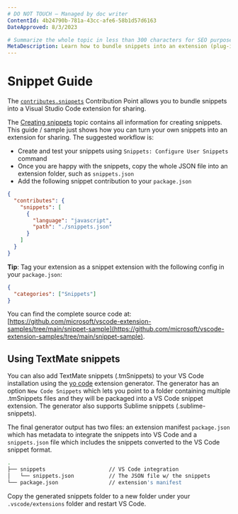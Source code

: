 ```yaml
---
# DO NOT TOUCH — Managed by doc writer
ContentId: 4b24790b-781a-43cc-afe6-58b1d57d6163
DateApproved: 8/3/2023

# Summarize the whole topic in less than 300 characters for SEO purpose
MetaDescription: Learn how to bundle snippets into an extension (plug-in) for Visual Studio Code
---
```


# Snippet Guide

The [`contributes.snippets`](/api/references/contribution-points#contributes.snippets) Contribution Point allows you to bundle snippets into a Visual Studio Code extension for sharing.

The [Creating snippets](https://code.visualstudio.com/docs/editor/userdefinedsnippets#_creating-your-own-snippets) topic contains all information for creating snippets. This guide / sample just shows how you can turn your own snippets into an extension for sharing. The suggested workflow is:

- Create and test your snippets using `Snippets: Configure User Snippets` command
- Once you are happy with the snippets, copy the whole JSON file into an extension folder, such as `snippets.json`
- Add the following snippet contribution to your `package.json`

```json
{
  "contributes": {
    "snippets": [
      {
        "language": "javascript",
        "path": "./snippets.json"
      }
    ]
  }
}
```

**Tip**: Tag your extension as a snippet extension with the following config in your `package.json`:

```json
{
  "categories": ["Snippets"]
}
```

You can find the complete source code at: [https://github.com/microsoft/vscode-extension-samples/tree/main/snippet-sample](https://github.com/microsoft/vscode-extension-samples/tree/main/snippet-sample).

## Using TextMate snippets

You can also add TextMate snippets (.tmSnippets) to your VS Code installation using the [yo code](/api/get-started/your-first-extension) extension generator. The generator has an option `New Code Snippets` which lets you point to a folder containing multiple .tmSnippets files and they will be packaged into a VS Code snippet extension. The generator also supports Sublime snippets (.sublime-snippets).

The final generator output has two files: an extension manifest `package.json` which has metadata to integrate the snippets into VS Code and a `snippets.json` file which includes the snippets converted to the VS Code snippet format.

```bash
.
├── snippets                    // VS Code integration
│   └── snippets.json           // The JSON file w/ the snippets
└── package.json                // extension's manifest
```

Copy the generated snippets folder to a new folder under your `.vscode/extensions` folder and restart VS Code.

